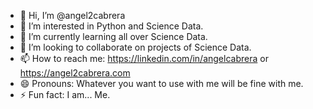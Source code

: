 - 👋 Hi, I’m @angel2cabrera
- 👀 I’m interested in Python and Science Data.
- 🌱 I’m currently learning all over Science Data.
- 💞️ I’m looking to collaborate on projects of Science Data.
- 📫 How to reach me: https://linkedin.com/in/angelcabrera or https://angel2cabrera.com
- 😄 Pronouns: Whatever you want to use with me will be fine with me.
- ⚡ Fun fact: I am... Me.

<!---
angel2cabrera/angel2cabrera is a ✨ special ✨ repository because its `README.md` (this file) appears on your GitHub profile.
You can click the Preview link to take a look at your changes.
--->
